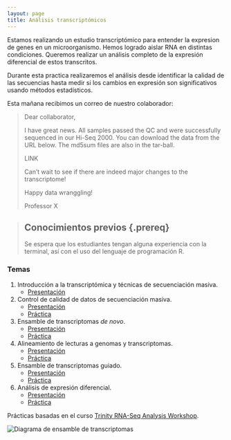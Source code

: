 ```yaml
---
layout: page
title: Análisis transcriptómicos
---
```


Estamos realizando un estudio transcriptómico para entender la expresion de genes
en un microorganismo. Hemos logrado aislar RNA en distintas condiciones. Queremos 
realizar un análisis completo de la expresión diferencial de estos transcritos. 

Durante esta practica realizaremos el análisis desde identificar la calidad de las secuencias
hasta medir si los cambios en expresión son significativos usando métodos estadísticos.

Esta mañana recibimos un correo de nuestro colaborador:

>
>Dear collaborator,
>
>I have great news. All samples passed the QC and were successfully sequenced in 
>our Hi-Seq 2000. You can download the data from the URL below. The md5sum files are also 
>in the tar-ball.  
>
> LINK
>
>Can’t wait to see if there are indeed major changes to the transcriptome! 
>
>Happy data wranggling!
>
>Professor X


> ## Conocimientos previos {.prereq}
>
> Se espera que los estudiantes tengan alguna experiencia con la terminal,
> así con el uso del lenguaje de programación R. 


### Temas

1. Introducción a la transcriptómica y técnicas de secuenciación masiva. 
	* [Presentación](SLIDES/PBP_23_Clase_1.pdf)
2. Control de calidad de datos de secuenciación masiva.
	* [Presentación](SLIDES/PBP_23_Clase_2.pdf)
	* [Práctica](01-quality.html)
3. Ensamble de transcriptomas *de novo*.
	* [Presentación](SLIDES/PBP_23_Clase_3.pdf)
	* [Práctica](02-assembly_denovo.html)
4. Alineamiento de lecturas a genomas y transcriptomas.
	* [Presentación](SLIDES/PBP_23_Clase_4.pdf)
	* [Práctica](03-mapping.html)
5. Ensamble de transcriptomas guiado.
	* [Presentación](SLIDES/PBP_23_Clase_5.pdf)
	* [Práctica](05-assembly_guided.html)
6. Análisis de expresión diferencial.
	* [Presentación](SLIDES/PBP_23_Clase_6.pdf)
	* [Práctica](04-expression.html)

Prácticas basadas en el curso [Trinity RNA-Seq Analysis Workshop](https://github.com/trinityrnaseq/RNASeq_Trinity_Tuxedo_Workshop/wiki).

![Diagrama de ensamble de transcriptomas](SLIDES/Transcriptomics_Workflow.png)

<!--
* [Archivos a enviar](file_upload.html)
[Proyecto Final](final_project.html)

-->
